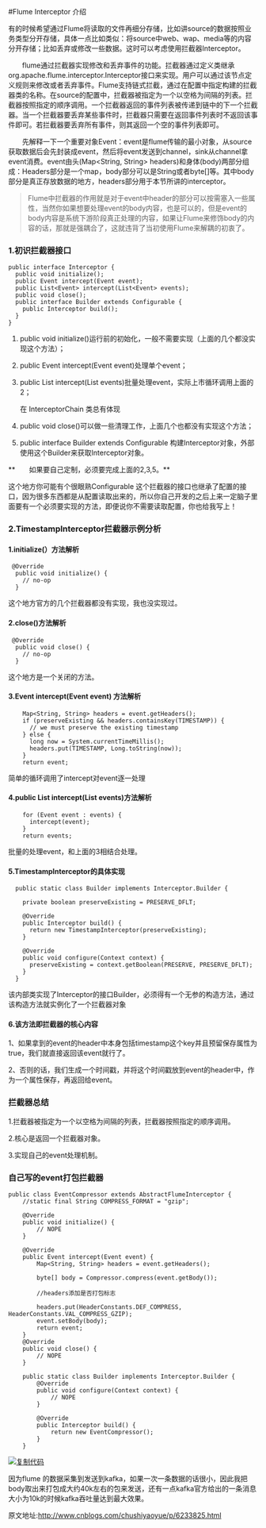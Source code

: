 #Flume Interceptor 介绍

有的时候希望通过Flume将读取的文件再细分存储，比如讲source的数据按照业务类型分开存储，具体一点比如类似：将source中web、wap、media等的内容分开存储；比如丢弃或修改一些数据。这时可以考虑使用拦截器Interceptor。

　　flume通过拦截器实现修改和丢弃事件的功能。拦截器通过定义类继承org.apache.flume.interceptor.Interceptor接口来实现。用户可以通过该节点定义规则来修改或者丢弃事件。Flume支持链式拦截，通过在配置中指定构建的拦截器类的名称。在source的配置中，拦截器被指定为一个以空格为间隔的列表。拦截器按照指定的顺序调用。一个拦截器返回的事件列表被传递到链中的下一个拦截器。当一个拦截器要丢弃某些事件时，拦截器只需要在返回事件列表时不返回该事件即可。若拦截器要丢弃所有事件，则其返回一个空的事件列表即可。

　　先解释一下一个重要对象Event：event是flume传输的最小对象，从source获取数据后会先封装成event，然后将event发送到channel，sink从channel拿event消费。event由头(Map<String, String> headers)和身体(body)两部分组成：Headers部分是一个map，body部分可以是String或者byte[]等。其中body部分是真正存放数据的地方，headers部分用于本节所讲的interceptor。

> Flume中拦截器的作用就是对于event中header的部分可以按需塞入一些属性，当然你如果想要处理event的body内容，也是可以的，但是event的body内容是系统下游阶段真正处理的内容，如果让Flume来修饰body的内容的话，那就是强耦合了，这就违背了当初使用Flume来解耦的初衷了。

### 1.初识拦截器接口

```
public interface Interceptor {
  public void initialize();
  public Event intercept(Event event);
  public List<Event> intercept(List<Event> events);
  public void close();
  public interface Builder extends Configurable {
    public Interceptor build();
  }
}
```

1. public void initialize()运行前的初始化，一般不需要实现（上面的几个都没实现这个方法）；

2. public Event intercept(Event event)处理单个event；

3. public List<Event> intercept(List<Event> events)批量处理event，实际上市循环调用上面的2；

   在 InterceptorChain 类总有体现

4. public void close()可以做一些清理工作，上面几个也都没有实现这个方法；

5. public interface Builder extends Configurable 构建Interceptor对象，外部使用这个Builder来获取Interceptor对象。

**　　如果要自己定制，必须要完成上面的2,3,5。**

这个地方你可能有个很眼熟Configurable   这个拦截器的接口也继承了配置的接口，因为很多东西都是从配置读取出来的，所以你自己开发的之后上来一定脑子里面要有一个必须要实现的方法，即便说你不需要读取配置，你也给我写上！

### 2.TimestampInterceptor拦截器示例分析

#### 1.initialize(）方法解析

```
 @Override
  public void initialize() {
    // no-op
  }
```

这个地方官方的几个拦截器都没有实现，我也没实现过。

#### 2.close()方法解析

```
 @Override
  public void close() {
    // no-op
  }
```

这个地方是一个关闭的方法。

#### 3.Event intercept(Event event) 方法解析

```
    Map<String, String> headers = event.getHeaders();
    if (preserveExisting && headers.containsKey(TIMESTAMP)) {
      // we must preserve the existing timestamp
    } else {
      long now = System.currentTimeMillis();
      headers.put(TIMESTAMP, Long.toString(now));
    }
    return event;
```

简单的循环调用了intercept对event逐一处理

#### 4.public List<Event> intercept(List<Event> events)方法解析

```
    for (Event event : events) {
      intercept(event);
    }
    return events;
```

批量的处理event，和上面的3相结合处理。

#### 5.TimestampInterceptor的具体实现

```
  public static class Builder implements Interceptor.Builder {

    private boolean preserveExisting = PRESERVE_DFLT;

    @Override
    public Interceptor build() {
      return new TimestampInterceptor(preserveExisting);
    }

    @Override
    public void configure(Context context) {
      preserveExisting = context.getBoolean(PRESERVE, PRESERVE_DFLT);
    }
  }
```

该内部类实现了Interceptor的接口Builder，必须得有一个无参的构造方法，通过该构造方法就实例化了一个拦截器对象

#### 6.该方法即拦截器的核心内容

1、如果拿到的event的header中本身包括timestamp这个key并且预留保存属性为true，我们就直接返回该event就行了。

2、否则的话，我们生成一个时间戳，并将这个时间戳放到event的header中，作为一个属性保存，再返回给event。

### 拦截器总结

1.拦截器被指定为一个以空格为间隔的列表，拦截器按照指定的顺序调用。

2.核心是返回一个拦截器对象。

3.实现自己的event处理机制。

### 自己写的event打包拦截器

```
public class EventCompressor extends AbstractFlumeInterceptor {
    //static final String COMPRESS_FORMAT = "gzip";

    @Override
    public void initialize() {
        // NOPE
    }

    @Override
    public Event intercept(Event event) {
        Map<String, String> headers = event.getHeaders();
        
        byte[] body = Compressor.compress(event.getBody());
        
        //headers添加是否打包标志
        
        headers.put(HeaderConstants.DEF_COMPRESS, HeaderConstants.VAL_COMPRESS_GZIP);
        event.setBody(body);
        return event;
    }
    @Override
    public void close() {
        // NOPE
    }

    public static class Builder implements Interceptor.Builder {
        @Override
        public void configure(Context context) {
            // NOPE
        }

        @Override
        public Interceptor build() {
            return new EventCompressor();
        }
    }
```

[![复制代码](http://common.cnblogs.com/images/copycode.gif)](javascript:void(0);)

因为flume 的数据采集到发送到kafka，如果一次一条数据的话很小，因此我把body取出来打包成大约40k左右的包来发送，还有一点kafka官方给出的一条消息大小为10k的时候kafka吞吐量达到最大效果。

原文地址:http://www.cnblogs.com/chushiyaoyue/p/6233825.html